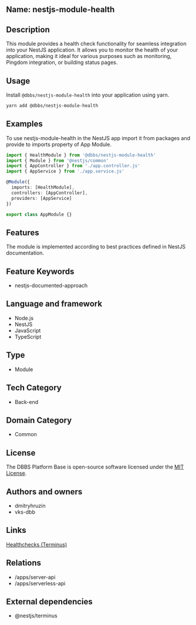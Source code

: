 ## Name: nestjs-module-health

## Description

This module provides a health check functionality for seamless integration into your NestJS application. It allows you to monitor the health of your application, making it ideal for various purposes such as monitoring, Pingdom integration, or building status pages.

## Usage

Install `@dbbs/nestjs-module-health` into your application using yarn.

```bash
yarn add @dbbs/nestjs-module-health
```

## Examples

To use nestjs-module-health in the NestJS app import it from packages and provide to imports property of App Module.

```ts
import { HealthModule } from '@dbbs/nestjs-module-health'
import { Module } from '@nestjs/common'
import { AppController } from './app.controller.js'
import { AppService } from './app.service.js'

@Module({
  imports: [HealthModule],
  controllers: [AppController],
  providers: [AppService]
})

export class AppModule {}
```

## Features

The module is implemented according to best practices defined in NestJS documentation. 

## Feature Keywords

- nestjs-documented-approach

## Language and framework

- Node.js
- NestJS
- JavaScript
- TypeScript

## Type

- Module

## Tech Category

- Back-end

## Domain Category

- Common

## License

The DBBS Platform Base is open-source software licensed under the [MIT License](LICENSE).

## Authors and owners

- dmitryhruzin
- vks-dbb

## Links

[Healthchecks (Terminus)](https://docs.nestjs.com/recipes/terminus)

## Relations

- /apps/server-api
- /apps/serverless-api

## External dependencies

- @nestjs/terminus
